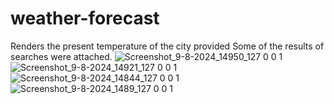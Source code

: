 # weather-forecast
Renders the present temperature of the city provided
Some of the results of searches were attached.
![Screenshot_9-8-2024_14950_127 0 0 1](https://github.com/user-attachments/assets/741c494e-2e5a-480f-9e08-069fbed8e054)
![Screenshot_9-8-2024_14921_127 0 0 1](https://github.com/user-attachments/assets/a0d625fb-4e37-43b3-89d4-b7f0082b3e74)
![Screenshot_9-8-2024_14844_127 0 0 1](https://github.com/user-attachments/assets/687ddb01-7e8a-4ff9-b85c-08a3f728de68)
![Screenshot_9-8-2024_1489_127 0 0 1](https://github.com/user-attachments/assets/96f3d6c8-c595-4dcf-8c1a-07fb40bdaa49)
